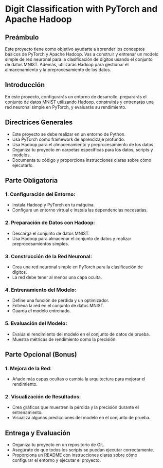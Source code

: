 # Digit Classification with PyTorch and Apache Hadoop

## Preámbulo

Este proyecto tiene como objetivo ayudarte a aprender los conceptos básicos de PyTorch y Apache Hadoop. Vas a construir y entrenar un modelo simple de red neuronal para la clasificación de dígitos usando el conjunto de datos MNIST. Además, utilizarás Hadoop para gestionar el almacenamiento y la preprocesamiento de los datos.

## Introducción

En este proyecto, configurarás un entorno de desarrollo, prepararás el conjunto de datos MNIST utilizando Hadoop, construirás y entrenarás una red neuronal simple en PyTorch, y evaluarás su rendimiento.

## Directrices Generales

- Este proyecto se debe realizar en un entorno de Python.
- Usa PyTorch como framework de aprendizaje profundo.
- Usa Hadoop para el almacenamiento y preprocesamiento de los datos.
- Organiza tu proyecto en carpetas específicas para los datos, scripts y modelos.
- Documenta tu código y proporciona instrucciones claras sobre cómo ejecutarlo.

## Parte Obligatoria

### 1. Configuración del Entorno:

- Instala Hadoop y PyTorch en tu máquina.
- Configura un entorno virtual e instala las dependencias necesarias.

### 2. Preparación de Datos con Hadoop:

- Descarga el conjunto de datos MNIST.
- Usa Hadoop para almacenar el conjunto de datos y realizar preprocesamientos simples.

### 3. Construcción de la Red Neuronal:

- Crea una red neuronal simple en PyTorch para la clasificación de dígitos.
- La red debe tener al menos una capa oculta.

### 4. Entrenamiento del Modelo:

- Define una función de pérdida y un optimizador.
- Entrena la red en el conjunto de datos MNIST.
- Guarda el modelo entrenado.

### 5. Evaluación del Modelo:

- Evalúa el rendimiento del modelo en el conjunto de datos de prueba.
- Muestra métricas de rendimiento como la precisión.

## Parte Opcional (Bonus)

### 1. Mejora de la Red:

- Añade más capas ocultas o cambia la arquitectura para mejorar el rendimiento.

### 2. Visualización de Resultados:

- Crea gráficos que muestren la pérdida y la precisión durante el entrenamiento.
- Visualiza algunas predicciones del modelo en el conjunto de prueba.

## Entrega y Evaluación

- Organiza tu proyecto en un repositorio de Git.
- Asegúrate de que todos los scripts se puedan ejecutar correctamente.
- Proporciona un README con instrucciones claras sobre cómo configurar el entorno y ejecutar el proyecto.
